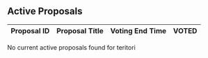 ## Active Proposals

| Proposal ID | Proposal Title | Voting End Time | VOTED |
|-------------|----------------|-----------------|-------|
 
No current active proposals found for teritori
